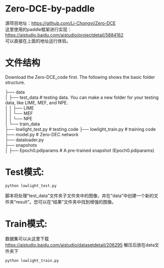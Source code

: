 # Zero-DCE-by-paddle

源项目地址：https://github.com/Li-Chongyi/Zero-DCE  
这里使用的paddle框架进行实现：  
https://aistudio.baidu.com/aistudio/projectdetail/5884162  
可以直接在上面的地址运行体验。

# 文件结构
Download the Zero-DCE_code first. The following shows the basic folder structure.

├── data  
│ ├── test_data # testing data. You can make a new folder for your testing data, like LIME, MEF, and NPE.  
│ │ ├── LIME  
│ │ └── MEF  
│ │ └── NPE  
│ └── train_data  
├── lowlight_test.py # testing code 
├── lowlight_train.py # training code  
├── model.py # Zero-DEC network  
├── dataloader.py  
├── snapshots  
│ ├── Epoch0.pdiparams # A pre-trained snapshot (Epoch0.pdiparams)  

# Test模式:
```
python lowlight_test.py
```
脚本将处理“test_data”文件夹子文件夹中的图像，并在“data”中创建一个新的文件夹“result”。您可以在“结果”文件夹中找到增强的图像。

# Train模式:
数据集可以从这里下载  
https://aistudio.baidu.com/aistudio/datasetdetail/206295
解压后放在data文件夹下
```
python lowlight_train.py
```
